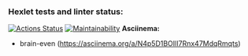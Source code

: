### Hexlet tests and linter status:
[![Actions Status](https://github.com/Johnny32id/python-project-49/actions/workflows/hexlet-check.yml/badge.svg)](https://github.com/Johnny32id/python-project-49/actions)
[![Maintainability](https://api.codeclimate.com/v1/badges/28b087f76e9bca034a52/maintainability)](https://codeclimate.com/github/Johnny32id/python-project-49/maintainability)
**Asciinema:**
* brain-even (https://asciinema.org/a/N4p5D1BOIlI7Rnx47MdqRmqts)